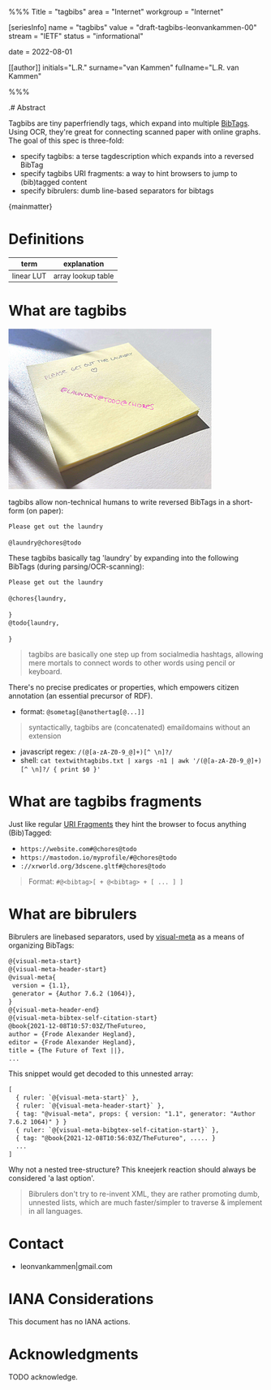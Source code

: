 %%%
Title = "tagbibs"
area = "Internet"
workgroup = "Internet"

[seriesInfo]
name = "tagbibs"
value = "draft-tagbibs-leonvankammen-00"
stream = "IETF"
status = "informational"

date = 2022-08-01 

[[author]]
initials="L.R."
surname="van Kammen"
fullname="L.R. van Kammen"

%%%

<!-- for annotated version see: https://raw.githubusercontent.com/ietf-tools/rfcxml-templates-and-schemas/main/draft-rfcxml-general-template-annotated-00.xml -->

.# Abstract

Tagbibs are tiny paperfriendly tags, which expand into multiple [BibTags](https://en.wikipedia.org/wiki/BibTeX).<br>
Using OCR, they're great for connecting scanned paper with online graphs.<br>
The goal of this spec is three-fold:

* specify tagbibs: a terse tagdescription which expands into a reversed BibTag 
* specify tagbibs URI fragments: a way to hint browsers to jump to (bib)tagged content
* specify bibrulers: dumb line-based separators for bibtags

{mainmatter}

# Definitions

| term              | explanation              |
|-------------------|--------------------------|
| linear LUT        | array lookup table       |

# What are tagbibs

<img src="postit.jpg" style="max-width:400px"/>

tagbibs allow non-technical humans to write reversed BibTags in a short-form (on paper):

```
Please get out the laundry 

@laundry@chores@todo
```

These tagbibs basically tag 'laundry' by expanding into the following BibTags (during parsing/OCR-scanning):

```
Please get out the laundry 

@chores{laundry,
  
}
@todo{laundry,

}
```

> tagbibs are basically one step up from socialmedia hashtags, allowing mere mortals to connect words to other words using pencil or keyboard. 

There's no precise predicates or properties, which empowers citizen annotation (an essential precursor of RDF).

* format: `@sometag[@anothertag[@...]]` 

> syntactically, tagbibs are (concatenated) emaildomains without an extension 

* javascript regex: `/(@[a-zA-Z0-9_@]+)[^ \n]?/`
* shell: `cat textwithtagbibs.txt | xargs -n1 | awk '/(@[a-zA-Z0-9_@]+)[^ \n]?/ { print $0 }'`

# What are tagbibs fragments

Just like regular [URI Fragments](https://en.wikipedia.org/wiki/URI_fragment) they hint the browser to focus anything (Bib)Tagged:

* `https://website.com#@chores@todo`
* `https://mastodon.io/myprofile/#@chores@todo`
* `://xrworld.org/3dscene.gltf#@chores@todo`

> Format: `#@<bibtag>[ + @<bibtag> + [ ... ] ]`

# What are bibrulers

Bibrulers are linebased separators, used by [visual-meta](https://visual-meta.info) as a means of organizing BibTags:

```
@{visual-meta-start}
@{visual-meta-header-start}
@visual-meta{
 version = {1.1},
 generator = {Author 7.6.2 (1064)},
}
@{visual-meta-header-end}
@{visual-meta-bibtex-self-citation-start}
@book{2021-12-08T10:57:03Z/TheFutureo,
author = {Frode Alexander Hegland},
editor = {Frode Alexander Hegland},
title = {The Future of Text ||},
...
```

This snippet would get decoded to this unnested array:

```
[
  { ruler: `@{visual-meta-start}` },
  { ruler: `@{visual-meta-header-start}` },
  { tag: "@visual-meta", props: { version: "1.1", generator: "Author 7.6.2 1064)" } }
  { ruler: `@{visual-meta-bibgtex-self-citation-start}` },
  { tag: "@book{2021-12-08T10:56:03Z/TheFutureo", ..... }
  ...
]
```

Why not a nested tree-structure? This kneejerk reaction should always be considered 'a last option'.

> Bibrulers don't try to re-invent XML, they are rather promoting dumb, unnested lists, which are much faster/simpler to traverse & implement in all languages.

# Contact

* leonvankammen|gmail.com

# IANA Considerations

This document has no IANA actions.

# Acknowledgments

TODO acknowledge.
